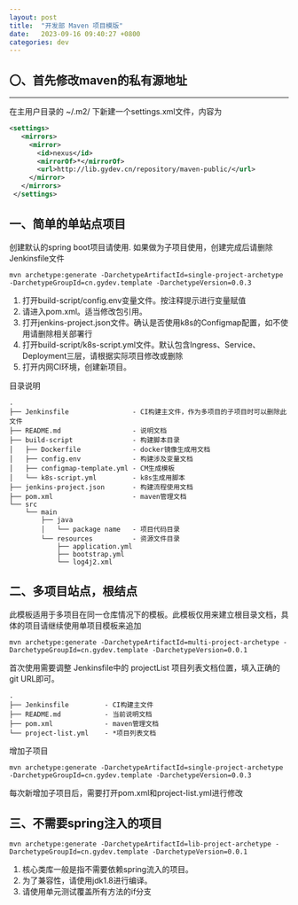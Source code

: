 ```yaml
---
layout: post
title:  "开发部 Maven 项目模版"
date:   2023-09-16 09:40:27 +0800
categories: dev
---
```


## 〇、首先修改maven的私有源地址
---

在主用户目录的 ~/.m2/ 下新建一个settings.xml文件，内容为

~~~ xml
<settings>
   <mirrors>
     <mirror>
       <id>nexus</id>
       <mirrorOf>*</mirrorOf>
       <url>http://lib.gydev.cn/repository/maven-public/</url>
     </mirror>
   </mirrors>
 </settings>

~~~

## 一、简单的单站点项目

创建默认的spring boot项目请使用.
如果做为子项目使用，创建完成后请删除Jenkinsfile文件

~~~ shell
mvn archetype:generate -DarchetypeArtifactId=single-project-archetype -DarchetypeGroupId=cn.gydev.template -DarchetypeVersion=0.0.3
~~~

1. 打开build-script/config.env变量文件。按注释提示进行变量赋值
2. 请进入pom.xml。适当修改包引用。
3. 打开jenkins-project.json文件。确认是否使用k8s的Configmap配置，如不使用请删除相关部署行
4. 打开build-script/k8s-script.yml文件。默认包含Ingress、Service、Deployment三层，请根据实际项目修改或删除
5. 打开内网CI环境，创建新项目。


目录说明
~~~ shell
.
├── Jenkinsfile                - CI构建主文件，作为多项目的子项目时可以删除此文件
├── README.md                  - 说明文档
├── build-script               - 构建脚本目录
│   ├── Dockerfile             - docker镜像生成用文档
│   ├── config.env             - 构建涉及变量文档
│   ├── configmap-template.yml - CM生成模板
│   └── k8s-script.yml         - k8s生成用脚本
├── jenkins-project.json       - 构建流程使用文档
├── pom.xml                    - maven管理文档
└── src
    └── main
        ├── java
        │   └── package name   - 项目代码目录
        └── resources          - 资源文件目录
            ├── application.yml
            ├── bootstrap.yml
            └── log4j2.xml
~~~

## 二、多项目站点，根结点

此模板适用于多项目在同一仓库情况下的模板。此模板仅用来建立根目录文档，具体的项目请继续使用单项目模板来追加

~~~ shell
mvn archetype:generate -DarchetypeArtifactId=multi-project-archetype -DarchetypeGroupId=cn.gydev.template -DarchetypeVersion=0.0.1
~~~

首次使用需要调整 Jenkinsfile中的 projectList 项目列表文档位置，填入正确的git URL即可。

~~~ shell
.
├── Jenkinsfile         - CI构建主文件
├── README.md           - 当前说明文档
├── pom.xml             - maven管理文档
└── project-list.yml    - *项目列表文档
~~~

增加子项目

~~~ shell
mvn archetype:generate -DarchetypeArtifactId=single-project-archetype -DarchetypeGroupId=cn.gydev.template -DarchetypeVersion=0.0.3
~~~


每次新增加子项目后，需要打开pom.xml和project-list.yml进行修改

## 三、不需要spring注入的项目

~~~ shell
mvn archetype:generate -DarchetypeArtifactId=lib-project-archetype -DarchetypeGroupId=cn.gydev.template -DarchetypeVersion=0.0.1
~~~

1. 核心类库一般是指不需要依赖spring流入的项目。
2. 为了兼容性，请使用jdk1.8进行编译。
3. 请使用单元测试覆盖所有方法的if分支

